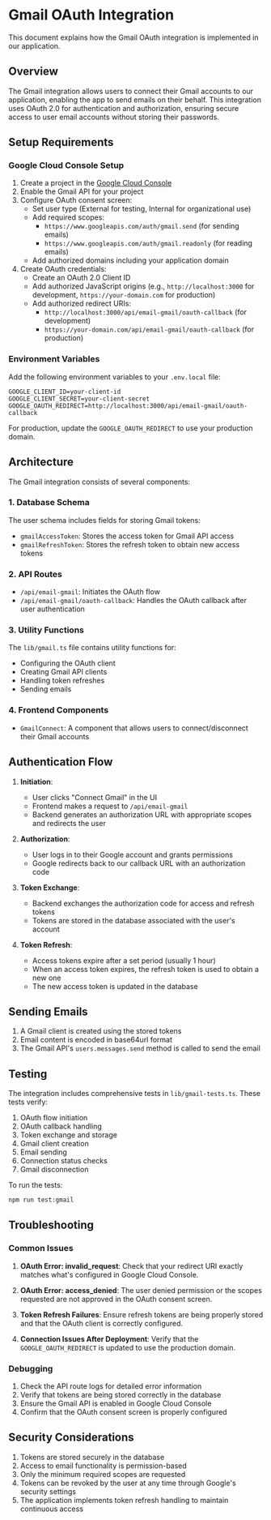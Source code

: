 # Gmail OAuth Integration

This document explains how the Gmail OAuth integration is implemented in our application.

## Overview

The Gmail integration allows users to connect their Gmail accounts to our application, enabling the app to send emails on their behalf. This integration uses OAuth 2.0 for authentication and authorization, ensuring secure access to user email accounts without storing their passwords.

## Setup Requirements

### Google Cloud Console Setup

1. Create a project in the [Google Cloud Console](https://console.cloud.google.com/)
2. Enable the Gmail API for your project
3. Configure OAuth consent screen:
   - Set user type (External for testing, Internal for organizational use)
   - Add required scopes:
     - `https://www.googleapis.com/auth/gmail.send` (for sending emails)
     - `https://www.googleapis.com/auth/gmail.readonly` (for reading emails)
   - Add authorized domains including your application domain
4. Create OAuth credentials:
   - Create an OAuth 2.0 Client ID
   - Add authorized JavaScript origins (e.g., `http://localhost:3000` for development, `https://your-domain.com` for production)
   - Add authorized redirect URIs:
     - `http://localhost:3000/api/email-gmail/oauth-callback` (for development)
     - `https://your-domain.com/api/email-gmail/oauth-callback` (for production)

### Environment Variables

Add the following environment variables to your `.env.local` file:

```
GOOGLE_CLIENT_ID=your-client-id
GOOGLE_CLIENT_SECRET=your-client-secret
GOOGLE_OAUTH_REDIRECT=http://localhost:3000/api/email-gmail/oauth-callback
```

For production, update the `GOOGLE_OAUTH_REDIRECT` to use your production domain.

## Architecture

The Gmail integration consists of several components:

### 1. Database Schema

The user schema includes fields for storing Gmail tokens:

- `gmailAccessToken`: Stores the access token for Gmail API access
- `gmailRefreshToken`: Stores the refresh token to obtain new access tokens

### 2. API Routes

- `/api/email-gmail`: Initiates the OAuth flow
- `/api/email-gmail/oauth-callback`: Handles the OAuth callback after user authentication

### 3. Utility Functions

The `lib/gmail.ts` file contains utility functions for:

- Configuring the OAuth client
- Creating Gmail API clients
- Handling token refreshes
- Sending emails

### 4. Frontend Components

- `GmailConnect`: A component that allows users to connect/disconnect their Gmail accounts

## Authentication Flow

1. **Initiation**: 
   - User clicks "Connect Gmail" in the UI
   - Frontend makes a request to `/api/email-gmail`
   - Backend generates an authorization URL with appropriate scopes and redirects the user

2. **Authorization**:
   - User logs in to their Google account and grants permissions
   - Google redirects back to our callback URL with an authorization code

3. **Token Exchange**:
   - Backend exchanges the authorization code for access and refresh tokens
   - Tokens are stored in the database associated with the user's account

4. **Token Refresh**:
   - Access tokens expire after a set period (usually 1 hour)
   - When an access token expires, the refresh token is used to obtain a new one
   - The new access token is updated in the database

## Sending Emails

1. A Gmail client is created using the stored tokens
2. Email content is encoded in base64url format
3. The Gmail API's `users.messages.send` method is called to send the email

## Testing

The integration includes comprehensive tests in `lib/gmail-tests.ts`. These tests verify:

1. OAuth flow initiation
2. OAuth callback handling
3. Token exchange and storage
4. Gmail client creation
5. Email sending
6. Connection status checks
7. Gmail disconnection

To run the tests:

```bash
npm run test:gmail
```

## Troubleshooting

### Common Issues

1. **OAuth Error: invalid_request**: Check that your redirect URI exactly matches what's configured in Google Cloud Console.

2. **OAuth Error: access_denied**: The user denied permission or the scopes requested are not approved in the OAuth consent screen.

3. **Token Refresh Failures**: Ensure refresh tokens are being properly stored and that the OAuth client is correctly configured.

4. **Connection Issues After Deployment**: Verify that the `GOOGLE_OAUTH_REDIRECT` is updated to use the production domain.

### Debugging

1. Check the API route logs for detailed error information
2. Verify that tokens are being stored correctly in the database
3. Ensure the Gmail API is enabled in Google Cloud Console
4. Confirm that the OAuth consent screen is properly configured

## Security Considerations

1. Tokens are stored securely in the database
2. Access to email functionality is permission-based
3. Only the minimum required scopes are requested
4. Tokens can be revoked by the user at any time through Google's security settings
5. The application implements token refresh handling to maintain continuous access 